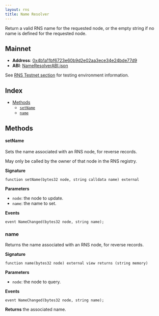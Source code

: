```yaml
---
layout: rns
title: Name Resolver
---
```


Return a valid RNS name for the requested node, or the empty string if no name is defined for the requested node.

## Mainnet

- **Address**: [0x4b1a11bf6723e60b9d2e02aa3ece34e24bde77d9](https://explorer.rsk.co/address/0x4b1a11bf6723e60b9d2e02aa3ece34e24bde77d9)
- **ABI**: [NameResolverABI.json](/Architecture/NameResolverABI.json)

See [RNS Testnet section](/RNS-Testnet) for testing environment information.

## Index

- [Methods](#methods)
  - [`setName`](#setname)
  - [`name`](#name)

## Methods

#### setName

Sets the name associated with an RNS node, for reverse records.

May only be called by the owner of that node in the RNS registry.

**Signature**

```
function setName(bytes32 node, string calldata name) external
```

**Parameters**

- `node`: the node to update.
- `name`: the name to set.

**Events**

```
event NameChanged(bytes32 node, string name);
```

### name

Returns the name associated with an RNS node, for reverse records.

**Signature**

```
function name(bytes32 node) external view returns (string memory)
```

**Parameters**

- `node`: the node to query.

**Events**

```
event NameChanged(bytes32 node, string name);
```

**Returns** the associated name.
